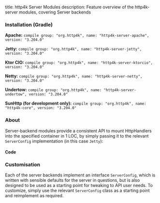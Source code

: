 title: http4k Server Modules
description: Feature overview of the http4k-server modules, covering Server backends

### Installation (Gradle)
**Apache:** ```compile group: "org.http4k", name: "http4k-server-apache", version: "3.204.0"```

**Jetty:** ```compile group: "org.http4k", name: "http4k-server-jetty", version: "3.204.0"```

**Ktor CIO:** ```compile group: "org.http4k", name: "http4k-server-ktorcio", version: "3.204.0"```

**Netty:** ```compile group: "org.http4k", name: "http4k-server-netty", version: "3.204.0"```

**Undertow:** ```compile group: "org.http4k", name: "http4k-server-undertow", version: "3.204.0"```

**SunHttp (for development only):** ```compile group: "org.http4k", name: "http4k-core", version: "3.204.0"```

### About
Server-backend modules provide a consistent API to mount HttpHandlers into the specified container in 1 LOC, by 
simply passing it to the relevant `ServerConfig` implementation (in this case `Jetty`):

#### Code [<img class="octocat"/>](https://github.com/http4k/http4k/blob/master/src/docs/guide/modules/servers/example_http.kt)
<script src="https://gist-it.appspot.com/https://github.com/http4k/http4k/blob/master/src/docs/guide/modules/servers/example_http.kt"></script>

### Customisation
Each of the server backends implement an interface `ServerConfig`, which is written with sensible defaults for the server in questions, 
but is also designed to be used as a starting point for tweaking to API user needs. To customize, simply use the relevant `ServerConfig` 
class as a starting point and reimplement as required.
